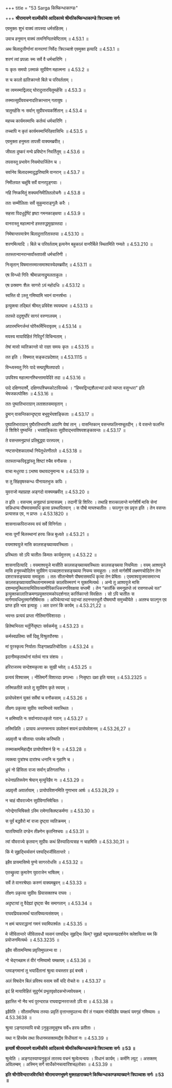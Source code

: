 +++
title = "53 Sarga किष्किन्धाकाण्डः"

+++
**श्रीरामायणे वाल्मीकीये आदिकाव्ये श्रीमत्किष्किन्धाकाण्डे त्रिपञ्चाशः सर्गः**

एवमुक्तः शुभं वाक्यं तापस्या धर्मसंहितम् ।

उवाच हनुमान् वाक्यं तामनिन्दितचेष्टिताम् ॥ 4.53.1 ॥

अथ बिलादुत्तीर्णानां वानराणां निर्वेदः त्रिपञ्चाशे एवमुक्त इत्यादि ॥ 4.53.1 ॥

शरणं त्वां प्रपन्नाः स्मः सर्वे वै धर्मचारिणि ।

यः कृतः समयो ऽस्माकं सुग्रीवेण महात्मना ॥ 4.53.2 ॥

स च कालो ह्यतिक्रान्तो बिले च परिवर्तताम् ।

सा त्वमस्माद्विलाद् घोरादुत्तारयितुमर्हसि ॥ 4.53.3 ॥

तस्मात्सुग्रीववचनादतिक्रान्तान् गतायुषः ।

त्रातुमर्हसि नः सर्वान् सुग्रीवभयकर्शितान् ॥ 4.53.4 ॥

महच्च कार्यमस्माभिः कर्तव्यं धर्मचारिणि ।

तच्चापि न कृतं कार्यमस्माभिरिहवासिभिः ॥ 4.53.5 ॥

एवमुक्ता हनुमता तापसी वाक्यमब्रवीत् ।

जीवता दुष्करं मन्ये प्रविष्टेन निवर्तितुम् ॥ 4.53.6 ॥

तपसस्तु प्रभावेन नियमोपार्जितेन च ।

सर्वानेव बिलादस्मादुद्धरिष्यामि वानरान् ॥ 4.53.7 ॥

निमीलयत चक्षूंषि सर्वे वानरपुङ्गवाः ।

नहि निष्क्रमितुं शक्यमनिमीलितलोचनैः ॥ 4.53.8 ॥

ततः सम्मीलिताः सर्वे सुकुमाराङ्गुलैः करैः ।

सहसा पिदधुर्दृष्टिं हृष्टा गमनकाङ्क्षया ॥ 4.53.9 ॥

वानरास्तु महात्मानो हस्तरुद्धमुखास्तदा ।

निमेषान्तरमात्रेण बिलादुत्तारितास्तया ॥ 4.53.10 ॥

शरणमित्यादि । बिले च परिवर्तताम् इत्यनेन बहुकालं वानरैर्बिले स्थितमिति गम्यते ॥ 4.53.210 ॥

ततस्तान्वानरान्सर्वांस्तापसी धर्मचारिणी ।

निःसृतान् विषमात्तस्मात्समाश्वास्येदमब्रवीत् ॥ 4.53.11 ॥

एष विन्ध्यो गिरिः श्रीमान्नानाद्रुमलताकुलः ।

एष प्रस्रवणः शैलः सागरो ऽयं महोदधिः ॥ 4.53.12 ॥

स्वस्ति वो ऽस्तु गमिष्यामि भवनं वानरर्षभाः ।

इत्युक्त्वा तद्बिलं श्रीमत् प्रविवेश स्वयम्प्रभा ॥ 4.53.13 ॥

ततस्ते ददृशुर्घोरं सागरं वरुणालयम् ।

अपारमभिगर्जन्तं घोरैरूर्मिभिरावृतम् ॥ 4.53.14 ॥

मयस्य मायाविहितं गिरिदुर्गं विचिन्वताम् ।

तेषां मासो व्यतिक्रान्तो यो राज्ञा समयः कृतः ॥ 4.53.15 ॥

तत इति । विषमात् सङ्कटप्रदेशात् ॥ 4.53.1115 ॥

विन्ध्यस्यतु गिरेः पादे सम्प्रपुष्पितपादपे ।

उपविश्य महात्मानश्चिन्तामापेदिरे तदा ॥ 4.53.16 ॥

पादे दक्षिणपार्श्वे, दक्षिणपश्चिमकोटावित्यर्थः । “हिमवद्विन्द्यशैलाभ्यां प्रायो व्याप्ता वसुन्धरा” इति भेषजकल्पोक्तिः ॥ 4.53.16 ॥

ततः पुष्पातिभाराग्रान् लताशतसमावृतान् ।

द्रुमान् वासन्तिकान्दृष्ट्वा बभूवुर्भयशङ्किताः ॥ 4.53.17 ॥

पुष्पातिभाराग्रान् पुष्पैरतिभाराणि अग्राणि येषां तान् । वासन्तिकान् वसन्तफलिनश्चूतदीन् । ये वसन्ते फलन्ति ते शिशिरे पुष्प्यन्ति । भयशङ्किताः सुग्रीवाद्भयविषयशङ्कावन्तः ॥ 4.53.17 ॥

ते वसन्तमनुप्राप्तं प्रतिबुद्ध्वा परस्परम् ।

नष्टसन्देशकालार्था निपेतुर्धरणीतले ॥ 4.53.18 ॥

ततस्तान्कपिवृद्धांस्तु शिष्टां श्चैव वनौकसः ।

वाचा मधुरया ऽ ऽभाष्य यथावदनुमान्य च ॥ 4.53.19 ॥

स तु सिंहवृषस्कन्धः पीनायतभुजः कपिः ।

युवराजो महाप्राज्ञ अङ्गदो वाक्यमब्रवीत् ॥ 4.53.20 ॥

त इति । वसन्तम् अनुप्राप्तं प्रत्यासन्नम् । तदानीं हि शिरिरः । तथाहि शरत्कालान्ते मार्गशीर्षे मासि सेनां सन्निधाप्य पौषमासमवधिं कृत्वा प्रस्थापितवान् । स पौषो माघश्चातीतः । फाल्गुन एव प्रवृत्त इति । तेन वसन्तः प्रत्यासन्न एव, न प्राप्तः ॥ 4.53.1820 ॥

शासनात्कपिराजस्य वयं सर्वे विनिर्गताः ।

मासः पूर्णो बिलस्थानां हरयः किन्न बुध्यते ॥ 4.53.21 ॥

वयमाश्वयुजे मासि कालसङ्ख्याव्यवस्थिताः ।

प्रस्थिताः सो ऽपि चातीतः किमतः कार्यमुत्तरम् ॥ 4.53.22 ॥

शासनादित्यादि । वयमाश्वयुजे मासीति कालसङ्ख्याव्यवस्थिताः कालसङ्ख्यया नियमिताः । वयम् आश्वयुजे मासि हनुमच्चोदितेन सुग्रीवेण पञ्चदशरात्रसङ्ख्यया नियम्य समाहूताः । ततो मार्गशीर्षे लक्ष्मणचोदितेन तेन दशरात्रसङ्ख्यया समाहूताः । ततः सीतान्वेषणे पौषमासमवधिं कृत्वा तेन प्रेषिताः । एवमाश्वयुजमासमारभ्य कालसङ्ख्याव्यवस्थितानामस्माकं कालविस्मरणं न युक्तमित्यर्थः । अन्ये तु आश्वयुजे मासि दशम्यामुत्थितायामितिवत्सामीपिकाधिकरणविवक्षया सप्तमी । तेन “कार्तीके समनुप्राप्ते त्वं रावणवधथे यत” इत्युक्तकालातिक्रमणप्रयुक्तरामकोपदर्शनात् कार्त्तिकान्तो विवक्षितः । सो ऽपि चातीतः स मार्गणावधिभूतमार्गशीर्षमासः । अपिचेत्याभ्यां पदाभ्यां तदनन्तरभूतौ पौषमाघौ समुच्चीयेते । अतश्च फाल्गुन एव प्राप्त इति भाव इत्याहुः । अत उत्तरं किं कार्यम् ॥ 4.53.21,22 ॥

भवन्तः प्रत्ययं प्राप्ता नीतिमार्गविशारदाः ।

हितेष्वभिरता भर्तुर्निसृष्टाः सर्वकर्मसु ॥ 4.53.23 ॥

कर्मस्वप्रतिमाः सर्वे दिक्षु विश्रुतपौरुषाः ।

मां पुरस्कृत्य निर्याताः पिङ्गाक्षप्रतिचोदिताः ॥ 4.53.24 ॥

इदानीमकृतार्थानां मर्तव्यं नात्र संशयः ।

हरिराजस्य सन्देशमकृत्वा कः सुखी भवेत् ॥ 4.53.25 ॥

प्रत्ययं विश्वासम् । नीतिमार्गे विशारदाः प्रगल्भाः । निसृष्टाः दक्षा इति यावत् ॥ 4.53.2325 ॥

तस्मिन्नतीते काले तु सुग्रीवेण कृते स्वयम् ।

प्रायोपवेशनं युक्तं सर्वेषां च वनौकसाम् ॥ 4.53.26 ॥

तीक्ष्णः प्रकृत्या सुग्रीवः स्वामिभावे व्यवस्थितः ।

न क्षमिष्यति नः सर्वानपराधकृतो गतान् ॥ 4.53.27 ॥

तस्मिन्निति । प्रायाय अन्तगमनाय उपवेशनं शयनं प्रायोपवेशनम् ॥ 4.53.26,27 ॥

अप्रवृत्तौ च सीतायाः पापमेव करिष्यति ।

तस्मात्क्षममिहाद्यैव प्रायोपविशनं हि नः ॥ 4.53.28 ॥

त्यक्त्वा पुत्रांश्च दारांश्च धनानि च गृहाणि च ।

ध्रुवं नो हिंसिता राजा सर्वान् प्रतिगतानितः ।

वधेनाप्रतिरूपेण श्रेयान् मृत्युरिहैव नः ॥ 4.53.29 ॥

अप्रवृत्तौ अवार्तायाम् । प्रायोपविशनमिति गुणाभाव आर्षः ॥ 4.53.28,29 ॥

न चाहं यौवराज्येन सुग्रीवेणाभिषेचितः ।

नरेन्द्रेणाभिषिक्तो ऽस्मि रामेणाक्लिष्टकर्मणा ॥ 4.53.30 ॥

स पूर्वं बद्धवैरो मां राजा दृष्ट्वा व्यतिक्रमम् ।

घातयिष्यति दण्डेन तीक्ष्णेन कृतनिश्चयः ॥ 4.53.31 ॥

त्वां यौवराज्ये कृतवान् सुग्रीवः कथं हिंस्यादित्यत्राह न चाहमिति ॥ 4.53.30,31 ॥

किं मे सुहृद्भिर्व्यसनं पश्यद्भिर्जीवितान्तरे ।

इहैव प्रायमासिष्ये पुण्ये सागररोधसि ॥ 4.53.32 ॥

एतच्छ्रुत्वा कुमारेण युवराजेन भाषितम् ।

सर्वे ते वानरश्रेष्ठाः करुणं वाक्यमब्रुवन् ॥ 4.53.33 ॥

तीक्ष्णः प्रकृत्या सुग्रीवः प्रियासक्तश्च राघवः ।

अदृष्टायां तु वैदेह्यां दृष्ट्वा चैव समागतान् ॥ 4.53.34 ॥

राघवप्रियकामार्थं घातयिष्यत्यसंशयम् ।

न क्षमं चापराद्धानां गमनं स्वामिपार्श्वतः ॥ 4.53.35 ॥

मे जीवितान्तरे जीवितावधौ व्यसनं पश्यद्भिः सुहृद्भिः किम्? सुहृहो मद्व्यसनप्रदर्शनेन क्लेशयित्वा मम किं प्रयोजनमित्यर्थः ॥ 4.53.3235 ॥

इहैव सीतामन्विष्य प्रवृत्तिमुपलभ्य वा ।

नो चेद्गच्छाम तं वीरं गमिष्यामो यमक्षयम् ॥ 4.53.36 ॥

प्लवङ्गमानां तु भयार्दितानां श्रुत्वा वचस्तार इदं बभाषे ।

अलं विषादेन बिलं प्रविश्य वसाम सर्वे यदि रोचते वः ॥ 4.53.37 ॥

इदं हि मायाविहितं सुदुर्गमं प्रभूतवृक्षोदकभोज्यपेयकम् ।

इहास्ति नो नैव भयं पुरन्दरान्न राघवाद्वानरराजतो ऽपि वा ॥ 4.53.38 ॥

इहैवेति । सीतामन्विष्य तस्याः प्रवृतिं वृत्तान्तमुपलभ्य वीरं तं गच्छाम नोचेदिहैव यमक्षयं यमगृहं गमिष्यामः ॥ 4.53.3638 ॥

श्रुत्वा ऽङ्गदस्यापि वचो ऽनुकूलमूचुश्च सर्वे५ हरयः प्रतीताः ।

यथा न हिंस्येम तथा विधानमसक्तमद्यैव विधीयतां नः ॥ 4.53.39 ॥

**इत्यार्षे श्रीरामायणे वाल्मीकीये आदिकाव्ये श्रीमत्किष्किन्धाकाण्डे त्रिपञ्चाशः सर्गः ॥ 53 ॥**

श्रुत्वेति । अङ्गदस्याप्यनुकूलं तारस्य वचनं श्रुत्वेत्यन्वयः । विधानं कार्यम् । कर्मणि ल्युट् । असक्तम् अविलम्बम् । अस्मिन् सर्गे सार्धैकोनचत्वारिंशच्छ्लोकाः ॥ 4.53.39 ॥

**इति श्रीगोविन्दराजविरचिते श्रीरामायणभूषणे मुक्ताहाराख्याने किष्किन्धाकाण्डव्याख्याने त्रिपञ्चाशः सर्गः ॥ 53 ॥**
